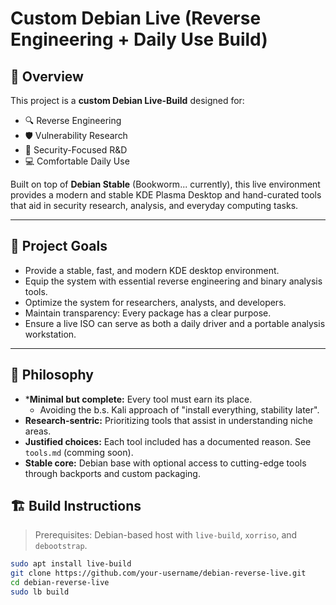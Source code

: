 # Custom Debian Live (Reverse Engineering + Daily Use Build)

## 🧬 Overview

This project is a **custom Debian Live-Build** designed for:
- 🔍 Reverse Engineering
- 🛡️ Vulnerability Research
- 🧪 Security-Focused R&D
- 💻 Comfortable Daily Use

Built on top of **Debian Stable** (Bookworm... currently), this live environment provides a modern and stable KDE Plasma Desktop and hand-curated tools that aid in security research, analysis, and everyday computing tasks.

---

## 🎯 Project Goals

- Provide a stable, fast, and modern KDE desktop environment.
- Equip the system with essential reverse engineering and binary analysis tools.
- Optimize the system for researchers, analysts, and developers.
- Maintain transparency: Every package has a clear purpose.
- Ensure a live ISO can serve as both a daily driver and a portable analysis workstation.

---

## 📝 Philosophy

- ***Minimal but complete:** Every tool must earn its place.
  - Avoiding the b.s. Kali approach of "install everything, stability later".
- **Research-sentric:** Prioritizing tools that assist in understanding niche areas.
- **Justified choices:** Each tool included has a documented reason. See `tools.md` (comming soon).
- **Stable core:** Debian base with optional access to cutting-edge tools through backports and custom packaging.

## 🏗️ Build Instructions

> Prerequisites: Debian-based host with `live-build`, `xorriso`, and `debootstrap`.

```bash
sudo apt install live-build
git clone https://github.com/your-username/debian-reverse-live.git
cd debian-reverse-live
sudo lb build
```
